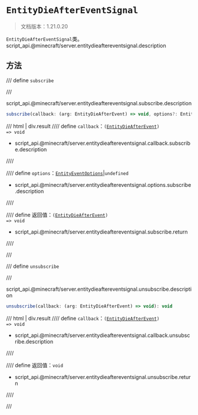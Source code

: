 # `EntityDieAfterEventSignal`

> 文档版本：1.21.0.20

`EntityDieAfterEventSignal`类。script_api.@minecraft/server.entitydieaftereventsignal.description

## 方法

/// define
`subscribe`


///

script_api.@minecraft/server.entitydieaftereventsignal.subscribe.description

```js
subscribe(callback: (arg: EntityDieAfterEvent) => void, options?: EntityEventOptions): (arg: EntityDieAfterEvent) => void
```

/// html | div.result
//// define
`callback`：<code>(<a href="../entitydieafterevent/">EntityDieAfterEvent</a>) =&gt; void</code>

- script_api.@minecraft/server.entitydieaftereventsignal.callback.subscribe.description


////

//// define
`options`：[`EntityEventOptions`](./entityeventoptions.md)|`undefined`

- script_api.@minecraft/server.entitydieaftereventsignal.options.subscribe.description


////

//// define
返回值：<code>(<a href="../entitydieafterevent/">EntityDieAfterEvent</a>) =&gt; void</code>

- script_api.@minecraft/server.entitydieaftereventsignal.subscribe.return


////

///


/// define
`unsubscribe`


///

script_api.@minecraft/server.entitydieaftereventsignal.unsubscribe.description

```js
unsubscribe(callback: (arg: EntityDieAfterEvent) => void): void
```

/// html | div.result
//// define
`callback`：<code>(<a href="../entitydieafterevent/">EntityDieAfterEvent</a>) =&gt; void</code>

- script_api.@minecraft/server.entitydieaftereventsignal.callback.unsubscribe.description


////

//// define
返回值：`void`

- script_api.@minecraft/server.entitydieaftereventsignal.unsubscribe.return


////

///

